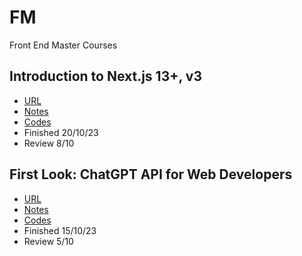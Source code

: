# FM
Front End Master Courses

## Introduction to Next.js 13+, v3
* [URL](https://frontendmasters.com/courses/next-js-v3/)
* [Notes](https://scottmoss.notion.site/scottmoss/Intro-to-Next-js-V3-6cefbdba58d94e3897dcb8d7e7fc0337)
* [Codes](https://github.com/Hendrixer/intro-nextjs-v3)
* Finished 20/10/23
* Review 8/10

## First Look: ChatGPT API for Web Developers
* [URL]([https://frontendmasters.com/courses/next-js-v3/](https://frontendmasters.com/courses/chatgpt-api/))
* [Notes](https://github.com/firtman/chatgpt-webdev/blob/main/slides.pdf)
* [Codes](https://github.com/firtman/chatgpt-webdev)
* Finished 15/10/23
* Review 5/10
